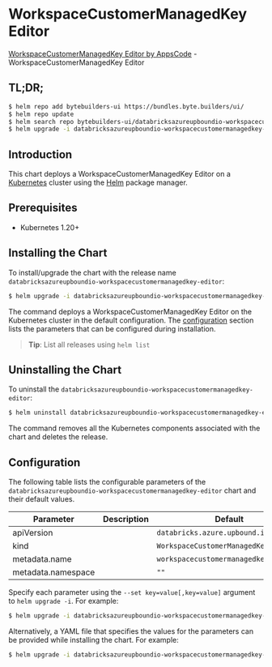 # WorkspaceCustomerManagedKey Editor

[WorkspaceCustomerManagedKey Editor by AppsCode](https://byte.builders) - WorkspaceCustomerManagedKey Editor

## TL;DR;

```bash
$ helm repo add bytebuilders-ui https://bundles.byte.builders/ui/
$ helm repo update
$ helm search repo bytebuilders-ui/databricksazureupboundio-workspacecustomermanagedkey-editor --version=v0.4.18
$ helm upgrade -i databricksazureupboundio-workspacecustomermanagedkey-editor bytebuilders-ui/databricksazureupboundio-workspacecustomermanagedkey-editor -n default --create-namespace --version=v0.4.18
```

## Introduction

This chart deploys a WorkspaceCustomerManagedKey Editor on a [Kubernetes](http://kubernetes.io) cluster using the [Helm](https://helm.sh) package manager.

## Prerequisites

- Kubernetes 1.20+

## Installing the Chart

To install/upgrade the chart with the release name `databricksazureupboundio-workspacecustomermanagedkey-editor`:

```bash
$ helm upgrade -i databricksazureupboundio-workspacecustomermanagedkey-editor bytebuilders-ui/databricksazureupboundio-workspacecustomermanagedkey-editor -n default --create-namespace --version=v0.4.18
```

The command deploys a WorkspaceCustomerManagedKey Editor on the Kubernetes cluster in the default configuration. The [configuration](#configuration) section lists the parameters that can be configured during installation.

> **Tip**: List all releases using `helm list`

## Uninstalling the Chart

To uninstall the `databricksazureupboundio-workspacecustomermanagedkey-editor`:

```bash
$ helm uninstall databricksazureupboundio-workspacecustomermanagedkey-editor -n default
```

The command removes all the Kubernetes components associated with the chart and deletes the release.

## Configuration

The following table lists the configurable parameters of the `databricksazureupboundio-workspacecustomermanagedkey-editor` chart and their default values.

|     Parameter      | Description |                     Default                      |
|--------------------|-------------|--------------------------------------------------|
| apiVersion         |             | <code>databricks.azure.upbound.io/v1beta1</code> |
| kind               |             | <code>WorkspaceCustomerManagedKey</code>         |
| metadata.name      |             | <code>workspacecustomermanagedkey</code>         |
| metadata.namespace |             | <code>""</code>                                  |


Specify each parameter using the `--set key=value[,key=value]` argument to `helm upgrade -i`. For example:

```bash
$ helm upgrade -i databricksazureupboundio-workspacecustomermanagedkey-editor bytebuilders-ui/databricksazureupboundio-workspacecustomermanagedkey-editor -n default --create-namespace --version=v0.4.18 --set apiVersion=databricks.azure.upbound.io/v1beta1
```

Alternatively, a YAML file that specifies the values for the parameters can be provided while
installing the chart. For example:

```bash
$ helm upgrade -i databricksazureupboundio-workspacecustomermanagedkey-editor bytebuilders-ui/databricksazureupboundio-workspacecustomermanagedkey-editor -n default --create-namespace --version=v0.4.18 --values values.yaml
```
